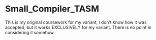 # Small_Compiler_TASM

This is my original coursework for my variant, 
I don’t know how it was accepted, but it works EXCLUSIVELY for my variant. 
There is no point in considering it somehow.

